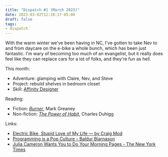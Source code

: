 ```yaml
---
title: "Dispatch #1 (March 2023)"
date: 2023-03-02T12:18:17-05:00
draft: false
tags:
- dispatch
---
```


With the warm winter we've been having in NC, I've gotten to take Nev to and from daycare on the e-bike a whole bunch, which has been just fantastic. I'm wary of becoming too much of an evangelist, but it really does feel like they can replace cars for a lot of folks, and they're fun as hell.

<!--more-->

This month:

* Adventure: glamping with Claire, Nev, and Steve
* Project: rebuild shelves in bedroom closet
* Skill: [Affinity Designer](https://affinity.serif.com/en-us/designer/)

Reading:

* Fiction: [_Burner_](https://bookshop.org/p/books/burner-mark-greaney/18519742), Mark Greaney
* Non-fiction: [_The Power of Habit_](https://bookshop.org/p/books/the-power-of-habit-why-we-do-what-we-do-in-life-and-business-charles-duhigg/7843601), Charles Duhigg

Links:

* [Electric Bike, Stupid Love of My Life — by Craig Mod](https://craigmod.com/essays/electric_bikes/)
* [Programming is a Pop Culture – Baldur Bjarnason](https://www.baldurbjarnason.com/2022/programming-is-a-pop-culture/)
* [Julia Cameron Wants You to Do Your Morning Pages - The New York Times](https://www.nytimes.com/2019/02/02/style/julia-cameron-the-artists-way.html)
